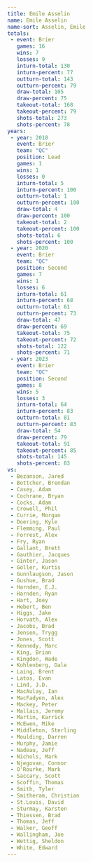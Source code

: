```yaml
---
title: Emile Asselin
name: Emile Asselin
name-sort: Asselin, Emile
totals:
 - event: Brier
   games: 16
   wins: 7
   losses: 9
   inturn-total: 130
   inturn-percent: 77
   outturn-total: 143
   outturn-percent: 79
   draw-total: 105
   draw-percent: 75
   takeout-total: 168
   takeout-percent: 79
   shots-total: 273
   shots-percent: 78
years:
 - year: 2018
   event: Brier
   team: "QC"
   position: Lead
   games: 1
   wins: 1
   losses: 0
   inturn-total: 5
   inturn-percent: 100
   outturn-total: 1
   outturn-percent: 100
   draw-total: 4
   draw-percent: 100
   takeout-total: 2
   takeout-percent: 100
   shots-total: 6
   shots-percent: 100
 - year: 2020
   event: Brier
   team: "QC"
   position: Second
   games: 7
   wins: 1
   losses: 6
   inturn-total: 61
   inturn-percent: 68
   outturn-total: 61
   outturn-percent: 73
   draw-total: 47
   draw-percent: 69
   takeout-total: 75
   takeout-percent: 72
   shots-total: 122
   shots-percent: 71
 - year: 2023
   event: Brier
   team: "QC"
   position: Second
   games: 8
   wins: 5
   losses: 3
   inturn-total: 64
   inturn-percent: 83
   outturn-total: 81
   outturn-percent: 83
   draw-total: 54
   draw-percent: 79
   takeout-total: 91
   takeout-percent: 85
   shots-total: 145
   shots-percent: 83
vs:
 - Bezanson, Jared
 - Bottcher, Brendan
 - Casey, Adam
 - Cochrane, Bryan
 - Cocks, Adam
 - Crowell, Phil
 - Currie, Morgan
 - Doering, Kyle
 - Flemming, Paul
 - Forrest, Alex
 - Fry, Ryan
 - Gallant, Brett
 - Gauthier, Jacques
 - Ginter, Jason
 - Goller, Kurtis
 - Gunnlaugson, Jason
 - Gushue, Brad
 - Harnden, E.J.
 - Harnden, Ryan
 - Hart, Joey
 - Hebert, Ben
 - Higgs, Jake
 - Horvath, Alex
 - Jacobs, Brad
 - Jensen, Trygg
 - Jones, Scott
 - Kennedy, Marc
 - King, Brian
 - Kingdon, Wade
 - Kohlenberg, Dale
 - Laing, Brent
 - Latos, Evan
 - Lind, J.D.
 - MacAulay, Ian
 - MacFadyen, Alex
 - Mackey, Peter
 - Mallais, Jeremy
 - Martin, Karrick
 - McEwen, Mike
 - Middleton, Sterling
 - Moulding, Darren
 - Murphy, Jamie
 - Nadeau, Jeff
 - Nichols, Mark
 - Njegovan, Connor
 - O'Rourke, Mark
 - Saccary, Scott
 - Scoffin, Thomas
 - Smith, Tyler
 - Smitheram, Christian
 - St.Louis, David
 - Sturmay, Karsten
 - Thiessen, Brad
 - Thomas, Jeff
 - Walker, Geoff
 - Wallingham, Joe
 - Wettig, Sheldon
 - White, Edward
---
```


